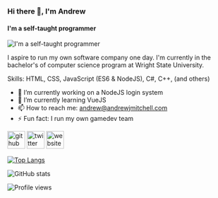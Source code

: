 ### Hi there 👋, I'm Andrew
#### I'm a self-taught programmer
![I'm a self-taught programmer](https://github.com/realandrew/realandrew/images/banner.png)

I aspire to run my own software company one day. I'm currently in the bachelor's of computer science program at Wright State University.

Skills: HTML, CSS, JavaScript (ES6 & NodeJS), C#, C++, (and others)

- 🔭 I’m currently working on a NodeJS login system 
- 🌱 I’m currently learning VueJS 
- 📫 How to reach me: andrew@andrewjmitchell.com 
- ⚡ Fun fact: I run my own gamedev team 


[<img src='https://cdn.jsdelivr.net/npm/simple-icons@3.0.1/icons/github.svg' alt='github' height='40'>](https://github.com/realandrew)  [<img src='https://cdn.jsdelivr.net/npm/simple-icons@3.0.1/icons/twitter.svg' alt='twitter' height='40'>](https://twitter.com/andrewmreal)  [<img src='https://cdn.jsdelivr.net/npm/simple-icons@3.0.1/icons/icloud.svg' alt='website' height='40'>](https://andrewjmitchell.com/)  

[![Top Langs](https://github-readme-stats.vercel.app/api/top-langs/?username=realandrew)](https://github.com/anuraghazra/github-readme-stats)

![GitHub stats](https://github-readme-stats.vercel.app/api?username=realandrew&show_icons=true&count_private=true)  

![Profile views](https://gpvc.arturio.dev/realandrew)  
